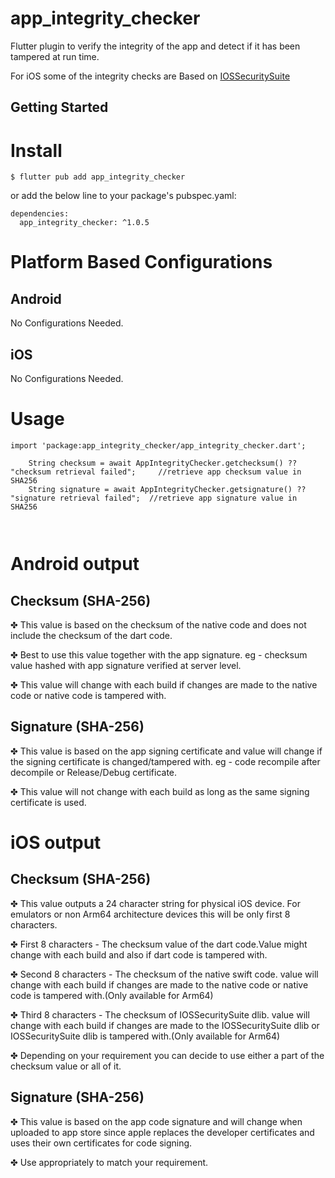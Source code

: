 # app_integrity_checker


Flutter plugin to verify the integrity of the app and detect if it has been tampered at run time.

For iOS some of the integrity checks are Based on
[IOSSecuritySuite](https://github.com/securing/IOSSecuritySuite)


## Getting Started

# Install
```
$ flutter pub add app_integrity_checker

```

or add the below line to your package's pubspec.yaml:

```
dependencies:
  app_integrity_checker: ^1.0.5

```

# Platform Based Configurations

## Android
No Configurations Needed.

## iOS
No Configurations Needed.

# Usage

```
import 'package:app_integrity_checker/app_integrity_checker.dart';

    String checksum = await AppIntegrityChecker.getchecksum() ?? "checksum retrieval failed";     //retrieve app checksum value in SHA256
    String signature = await AppIntegrityChecker.getsignature() ?? "signature retrieval failed";  //retrieve app signature value in SHA256   



```



# Android output

## Checksum (SHA-256)
✤ This value is based on the checksum of the native code and does not include the checksum of the dart code.

✤ Best to use this value together with the app signature. eg - checksum value hashed with app signature verified at server level.

✤ This value will change with each build if changes are made to the native code or native code is tampered with.

## Signature (SHA-256)
✤ This value is based on the app signing certificate and value will change if the signing certificate is changed/tampered with. eg - code recompile after decompile or Release/Debug certificate.

✤ This value will not change with each build as long as the same signing certificate is used.




# iOS output

## Checksum (SHA-256)
✤ This value outputs a 24 character string for physical iOS device. For emulators or non Arm64 architecture devices this will be only first 8 characters.

✤ First 8 characters  - The checksum value of the dart code.Value might change with each build and also if dart code is tampered with.

✤ Second 8 characters - The checksum of the native swift code. value will change with each build if changes are made to the native code or native code is tampered with.(Only available for Arm64)

✤ Third 8 characters  - The checksum of IOSSecuritySuite dlib. value will change with each build if changes are made to the IOSSecuritySuite dlib or IOSSecuritySuite dlib is tampered with.(Only available for Arm64)

✤ Depending on your requirement you can decide to use either a part of the checksum value or all of it.

## Signature (SHA-256)
✤ This value is based on the app code signature and will change when uploaded to app store since apple replaces the developer certificates and uses their own certificates for code signing.

✤ Use appropriately to match your requirement.  
